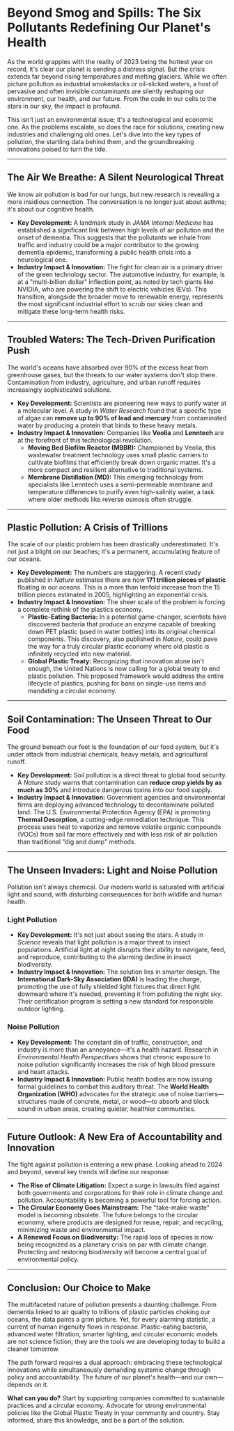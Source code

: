 # Beyond Smog and Spills: The Six Pollutants Redefining Our Planet's Health

As the world grapples with the reality of 2023 being the hottest year on record, it's clear our planet is sending a distress signal. But the crisis extends far beyond rising temperatures and melting glaciers. While we often picture pollution as industrial smokestacks or oil-slicked waters, a host of pervasive and often invisible contaminants are silently reshaping our environment, our health, and our future. From the code in our cells to the stars in our sky, the impact is profound.

This isn't just an environmental issue; it's a technological and economic one. As the problems escalate, so does the race for solutions, creating new industries and challenging old ones. Let's dive into the key types of pollution, the startling data behind them, and the groundbreaking innovations poised to turn the tide.

---

## The Air We Breathe: A Silent Neurological Threat

We know air pollution is bad for our lungs, but new research is revealing a more insidious connection. The conversation is no longer just about asthma; it's about our cognitive health.

*   **Key Development:** A landmark study in *JAMA Internal Medicine* has established a significant link between high levels of air pollution and the onset of dementia. This suggests that the pollutants we inhale from traffic and industry could be a major contributor to the growing dementia epidemic, transforming a public health crisis into a neurological one.
*   **Industry Impact & Innovation:** The fight for clean air is a primary driver of the green technology sector. The automotive industry, for example, is at a "multi-billion dollar" inflection point, as noted by tech giants like NVIDIA, who are powering the shift to electric vehicles (EVs). This transition, alongside the broader move to renewable energy, represents the most significant industrial effort to scrub our skies clean and mitigate these long-term health risks.

---

## Troubled Waters: The Tech-Driven Purification Push

The world's oceans have absorbed over 90% of the excess heat from greenhouse gases, but the threats to our water systems don't stop there. Contamination from industry, agriculture, and urban runoff requires increasingly sophisticated solutions.

*   **Key Development:** Scientists are pioneering new ways to purify water at a molecular level. A study in *Water Research* found that a specific type of algae can **remove up to 90% of lead and mercury** from contaminated water by producing a protein that binds to these heavy metals.
*   **Industry Impact & Innovation:** Companies like **Veolia** and **Lenntech** are at the forefront of this technological revolution.
    *   **Moving Bed Biofilm Reactor (MBBR):** Championed by Veolia, this wastewater treatment technology uses small plastic carriers to cultivate biofilms that efficiently break down organic matter. It's a more compact and resilient alternative to traditional systems.
    *   **Membrane Distillation (MD):** This emerging technology from specialists like Lenntech uses a semi-permeable membrane and temperature differences to purify even high-salinity water, a task where older methods like reverse osmosis often struggle.

---

## Plastic Pollution: A Crisis of Trillions

The scale of our plastic problem has been drastically underestimated. It's not just a blight on our beaches; it's a permanent, accumulating feature of our oceans.

*   **Key Development:** The numbers are staggering. A recent study published in *Nature* estimates there are now **171 trillion pieces of plastic** floating in our oceans. This is a more than tenfold increase from the 15 trillion pieces estimated in 2005, highlighting an exponential crisis.
*   **Industry Impact & Innovation:** The sheer scale of the problem is forcing a complete rethink of the plastics economy.
    *   **Plastic-Eating Bacteria:** In a potential game-changer, scientists have discovered bacteria that produce an enzyme capable of breaking down PET plastic (used in water bottles) into its original chemical components. This discovery, also published in *Nature*, could pave the way for a truly circular plastic economy where old plastic is infinitely recycled into new material.
    *   **Global Plastic Treaty:** Recognizing that innovation alone isn't enough, the United Nations is now calling for a global treaty to end plastic pollution. This proposed framework would address the entire lifecycle of plastics, pushing for bans on single-use items and mandating a circular economy.

---

## Soil Contamination: The Unseen Threat to Our Food

The ground beneath our feet is the foundation of our food system, but it's under attack from industrial chemicals, heavy metals, and agricultural runoff.

*   **Key Development:** Soil pollution is a direct threat to global food security. A *Nature* study warns that contamination can **reduce crop yields by as much as 30%** and introduce dangerous toxins into our food supply.
*   **Industry Impact & Innovation:** Government agencies and environmental firms are deploying advanced technology to decontaminate polluted land. The U.S. Environmental Protection Agency (EPA) is promoting **Thermal Desorption**, a cutting-edge remediation technique. This process uses heat to vaporize and remove volatile organic compounds (VOCs) from soil far more effectively and with less risk of air pollution than traditional "dig and dump" methods.

---

## The Unseen Invaders: Light and Noise Pollution

Pollution isn't always chemical. Our modern world is saturated with artificial light and sound, with disturbing consequences for both wildlife and human health.

### Light Pollution
*   **Key Development:** It's not just about seeing the stars. A study in *Science* reveals that light pollution is a major threat to insect populations. Artificial light at night disrupts their ability to navigate, feed, and reproduce, contributing to the alarming decline in insect biodiversity.
*   **Industry Impact & Innovation:** The solution lies in smarter design. The **International Dark-Sky Association (IDA)** is leading the charge, promoting the use of fully shielded light fixtures that direct light downward where it's needed, preventing it from polluting the night sky. Their certification program is setting a new standard for responsible outdoor lighting.

### Noise Pollution
*   **Key Development:** The constant din of traffic, construction, and industry is more than an annoyance—it's a health hazard. Research in *Environmental Health Perspectives* shows that chronic exposure to noise pollution significantly increases the risk of high blood pressure and heart attacks.
*   **Industry Impact & Innovation:** Public health bodies are now issuing formal guidelines to combat this auditory threat. The **World Health Organization (WHO)** advocates for the strategic use of noise barriers—structures made of concrete, metal, or wood—to absorb and block sound in urban areas, creating quieter, healthier communities.

---

## Future Outlook: A New Era of Accountability and Innovation

The fight against pollution is entering a new phase. Looking ahead to 2024 and beyond, several key trends will define our response:

*   **The Rise of Climate Litigation:** Expect a surge in lawsuits filed against both governments and corporations for their role in climate change and pollution. Accountability is becoming a powerful tool for forcing action.
*   **The Circular Economy Goes Mainstream:** The "take-make-waste" model is becoming obsolete. The future belongs to the circular economy, where products are designed for reuse, repair, and recycling, minimizing waste and environmental impact.
*   **A Renewed Focus on Biodiversity:** The rapid loss of species is now being recognized as a planetary crisis on par with climate change. Protecting and restoring biodiversity will become a central goal of environmental policy.

---

## Conclusion: Our Choice to Make

The multifaceted nature of pollution presents a daunting challenge. From dementia linked to air quality to trillions of plastic particles choking our oceans, the data paints a grim picture. Yet, for every alarming statistic, a current of human ingenuity flows in response. Plastic-eating bacteria, advanced water filtration, smarter lighting, and circular economic models are not science fiction; they are the tools we are developing today to build a cleaner tomorrow.

The path forward requires a dual approach: embracing these technological innovations while simultaneously demanding systemic change through policy and accountability. The future of our planet's health—and our own—depends on it.

**What can you do?** Start by supporting companies committed to sustainable practices and a circular economy. Advocate for strong environmental policies like the Global Plastic Treaty in your community and country. Stay informed, share this knowledge, and be a part of the solution.